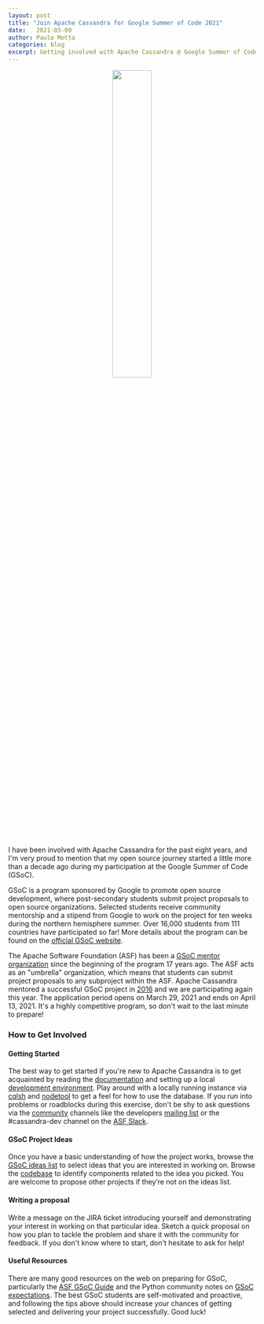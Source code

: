 ```yaml
---
layout: post
title: "Join Apache Cassandra for Google Summer of Code 2021"
date:   2021-03-09
author: Paulo Motta
categories: blog
excerpt: Getting involved with Apache Cassandra @ Google Summer of Code 2021
---
```


<p align="center">
  <img src="https://developers.google.com/open-source/gsoc/resources/downloads/GSoC-logo-horizontal-800.png" style="width:40%;"/>
</p>

I have been involved with Apache Cassandra for the past eight years, and I'm very proud to mention that my open source journey started a little more than a decade ago during my participation at the Google Summer of Code (GSoC).

GSoC is a program sponsored by Google to promote open source development, where post-secondary students submit project proposals to open source organizations. Selected students receive community mentorship and a stipend from Google to work on the project for ten weeks during the northern hemisphere summer. Over 16,000 students from 111 countries have participated so far! More details about the program can be found on the [official GSoC website](https://summerofcode.withgoogle.com/).

The Apache Software Foundation (ASF) has been a [GSoC mentor organization](https://community.apache.org/gsoc.html) since the beginning of the program 17 years ago. The ASF acts as an "umbrella" organization, which means that students can submit project proposals to any subproject within the ASF. Apache Cassandra mentored a successful GSoC project in [2016](https://summerofcode.withgoogle.com/archive/2016/projects/5429448547500032/) and we are participating again this year. The application period opens on March 29, 2021 and ends on April 13, 2021. It's a highly competitive program, so don't wait to the last minute to prepare!

### How to Get Involved

#### Getting Started

The best way to get started if you're new to Apache Cassandra is to get acquainted by reading the [documentation](https://cassandra.apache.org/doc/latest/) and setting up a local [development environment](https://cassandra.apache.org/doc/latest/development/ide.html). Play around with a locally running instance via [cqlsh](https://cassandra.apache.org/doc/latest/tools/cqlsh.html?highlight=cqlsh) and [nodetool](https://cassandra.apache.org/doc/latest/tools/nodetool/nodetool.html) to get a feel for how to use the database. If you run into problems or roadblocks during this exercise, don't be shy to ask questions via the [community](https://cassandra.apache.org/community/) channels like the developers [mailing list](mailto:dev-subscribe@cassandra.apache.org) or the #cassandra-dev channel on the [ASF Slack](https://s.apache.org/slack-invite).

#### GSoC Project Ideas

Once you have a basic understanding of how the project works, browse the [GSoC ideas list](https://issues.apache.org/jira/browse/CASSANDRA-16456?jql=labels%20%3D%20gsoc2021%20AND%20project%20%3D%20Cassandra) to select ideas that you are interested in working on. Browse the [codebase](https://github.com/apache/cassandra/) to identify components related to the idea you picked. You are welcome to propose other projects if they’re not on the ideas list.

#### Writing a proposal

Write a message on the JIRA ticket introducing yourself and demonstrating your interest in working on that particular idea. Sketch a quick proposal on how you plan to tackle the problem and share it with the community for feedback. If you don't know where to start, don't hesitate to ask for help!

#### Useful Resources

There are many good resources on the web on preparing for GSoC, particularly the [ASF GSoC Guide](https://community.apache.org/gsoc.html) and the Python community notes on [GSoC expectations](https://wiki.python.org/moin/SummerOfCode/Expectations). The best GSoC students are self-motivated and proactive, and following the tips above should increase your chances of getting selected and delivering your project successfully. Good luck!
